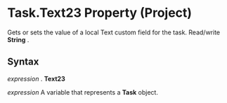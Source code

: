 
# Task.Text23 Property (Project)

Gets or sets the value of a local Text custom field for the task. Read/write  **String** .


## Syntax

 _expression_ . **Text23**

 _expression_ A variable that represents a **Task** object.

